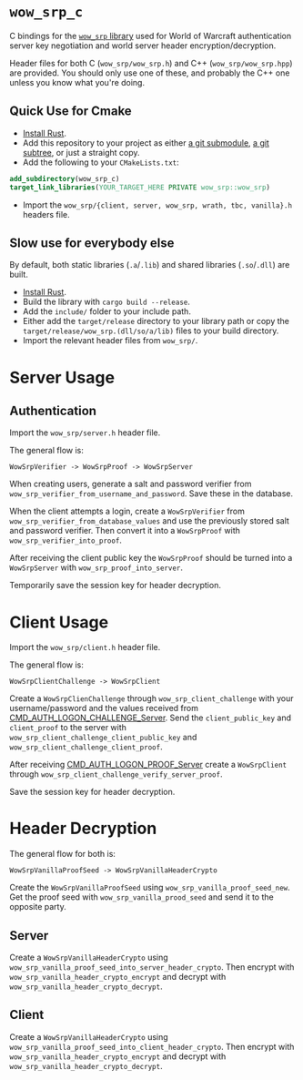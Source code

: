 # `wow_srp_c`

C bindings for the [`wow_srp` library](https://github.com/gtker/wow_srp) used for World of Warcraft authentication
server
key negotiation and world server header encryption/decryption.

Header files for both C (`wow_srp/wow_srp.h`) and C++ (`wow_srp/wow_srp.hpp`) are provided.
You should only use one of these, and probably the C++ one unless you know what you're doing.

## Quick Use for Cmake

* [Install Rust](https://www.rust-lang.org/tools/install).
* Add this repository to your project as
  either [a git submodule](https://git-scm.com/book/en/v2/Git-Tools-Submodules), [a git subtree](https://www.atlassian.com/git/tutorials/git-subtree),
  or just a straight copy.
* Add the following to your `CMakeLists.txt`:

```cmake
add_subdirectory(wow_srp_c)
target_link_libraries(YOUR_TARGET_HERE PRIVATE wow_srp::wow_srp)
```

* Import the `wow_srp/{client, server, wow_srp, wrath, tbc, vanilla}.h` headers file.

## Slow use for everybody else

By default, both static libraries (`.a`/`.lib`) and shared libraries (`.so`/`.dll`) are built.

* [Install Rust](https://www.rust-lang.org/tools/install).
* Build the library with `cargo build --release`.
* Add the `include/` folder to your include path.
* Either add the `target/release` directory to your library path or copy the `target/release/wow_srp.(dll/so/a/lib)`
  files to your build directory.
* Import the relevant header files from `wow_srp/`.

# Server Usage

## Authentication

Import the `wow_srp/server.h` header file.

The general flow is:

```text
WowSrpVerifier -> WowSrpProof -> WowSrpServer
```

When creating users, generate a salt and password verifier from `wow_srp_verifier_from_username_and_password`.
Save these in the database.

When the client attempts a login, create a `WowSrpVerifier` from `wow_srp_verifier_from_database_values` and use the previously
stored salt and password verifier. Then convert it into a `WowSrpProof` with `wow_srp_verifier_into_proof`.

After receiving the client public key the `WowSrpProof` should be turned into a `WowSrpServer` with `wow_srp_proof_into_server`.

Temporarily save the session key for header decryption.

# Client Usage

Import the `wow_srp/client.h` header file.

The general flow is:

```text
WowSrpClientChallenge -> WowSrpClient
```

Create a `WowSrpClienChallenge` through `wow_srp_client_challenge` with your username/password and the values received from
[CMD_AUTH_LOGON_CHALLENGE_Server](https://gtker.com/wow_messages/docs/cmd_auth_logon_challenge_server.html).
Send the `client_public_key` and `client_proof` to the server with `wow_srp_client_challenge_client_public_key`
and `wow_srp_client_challenge_client_proof`.

After receiving [CMD_AUTH_LOGON_PROOF_Server](https://gtker.com/wow_messages/docs/cmd_auth_logon_proof_server.html) create a 
`WowSrpClient` through `wow_srp_client_challenge_verify_server_proof`.

Save the session key for header decryption.

# Header Decryption

The general flow for both is:
```text
WowSrpVanillaProofSeed -> WowSrpVanillaHeaderCrypto
```

Create the `WowSrpVanillaProofSeed` using `wow_srp_vanilla_proof_seed_new`.
Get the proof seed with `wow_srp_vanilla_prood_seed` and send it to the opposite party.

## Server

Create a `WowSrpVanillaHeaderCrypto` using `wow_srp_vanilla_proof_seed_into_server_header_crypto`.
Then encrypt with `wow_srp_vanilla_header_crypto_encrypt` and decrypt with `wow_srp_vanilla_header_crypto_decrypt`.

## Client

Create a `WowSrpVanillaHeaderCrypto` using `wow_srp_vanilla_proof_seed_into_client_header_crypto`.
Then encrypt with `wow_srp_vanilla_header_crypto_encrypt` and decrypt with `wow_srp_vanilla_header_crypto_decrypt`.

